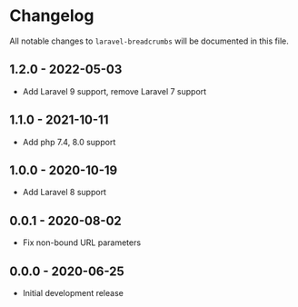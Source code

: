 # Changelog

All notable changes to `laravel-breadcrumbs` will be documented in this file.

## 1.2.0 - 2022-05-03
- Add Laravel 9 support, remove Laravel 7 support
## 1.1.0 - 2021-10-11
- Add php 7.4, 8.0 support
## 1.0.0 - 2020-10-19
- Add Laravel 8 support
## 0.0.1 - 2020-08-02
- Fix non-bound URL parameters
## 0.0.0 - 2020-06-25
- Initial development release